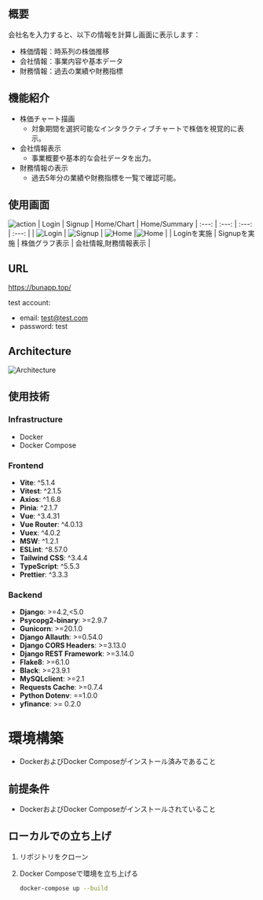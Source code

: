 ## 概要 
会社名を入力すると、以下の情報を計算し画面に表示します：
- 株価情報：時系列の株価推移
- 会社情報：事業内容や基本データ
- 財務情報：過去の業績や財務指標


## 機能紹介
- 株価チャート描画
  - 対象期間を選択可能なインタラクティブチャートで株価を視覚的に表示。
- 会社情報表示
  - 事業概要や基本的な会社データを出力。
- 財務情報の表示
  - 過去5年分の業績や財務指標を一覧で確認可能。


## 使用画面
![action](https://github.com/user-attachments/assets/686bfb97-2aa9-48a9-881b-9c8587867bc5)
| Login | Signup | Home/Chart | Home/Summary
| :---: | :---: | :---: | :---: |
| ![Login](https://github.com/user-attachments/assets/81688793-7fea-47c8-b6ef-ae0b8aa954b7) | ![Signup](https://github.com/user-attachments/assets/7d675c24-1bb9-46e9-92c2-93432d0d9c30) | ![Home](https://github.com/user-attachments/assets/33e35d7d-64ab-4fda-99de-7d0c6945a7bc) |![Home](https://github.com/user-attachments/assets/c209a374-05ac-4271-805e-8430844097f3) |
| Loginを実施 | Signupを実施 | 株価グラフ表示 | 会社情報,財務情報表示 |

## URL
https://bunapp.top/

test account: 
- email: test@test.com
- password: test

## Architecture
![Architecture](https://github.com/user-attachments/assets/c35fff82-dd67-44fb-8888-420b5cd0e74c)

## 使用技術
### Infrastructure
- Docker
- Docker Compose

### Frontend
- **Vite**: ^5.1.4
- **Vitest**: ^2.1.5
- **Axios**: ^1.6.8
- **Pinia**: ^2.1.7
- **Vue**: ^3.4.31
- **Vue Router**: ^4.0.13
- **Vuex**: ^4.0.2
- **MSW**: ^1.2.1
- **ESLint**: ^8.57.0
- **Tailwind CSS**: ^3.4.4
- **TypeScript**: ^5.5.3
- **Prettier**: ^3.3.3

### Backend
- **Django**: >=4.2,<5.0
- **Psycopg2-binary**: >=2.9.7
- **Gunicorn**: >=20.1.0
- **Django Allauth**: >=0.54.0
- **Django CORS Headers**: >=3.13.0
- **Django REST Framework**: >=3.14.0
- **Flake8**: >=6.1.0
- **Black**: >=23.9.1
- **MySQLclient**: >=2.1
- **Requests Cache**: >=0.7.4
- **Python Dotenv**: ==1.0.0
- **yfinance**: >= 0.2.0

# 環境構築
- DockerおよびDocker Composeがインストール済みであること

## 前提条件
- DockerおよびDocker Composeがインストールされていること

## ローカルでの立ち上げ

1. リポジトリをクローン

2. Docker Composeで環境を立ち上げる
   ```bash
   docker-compose up --build
   ```
